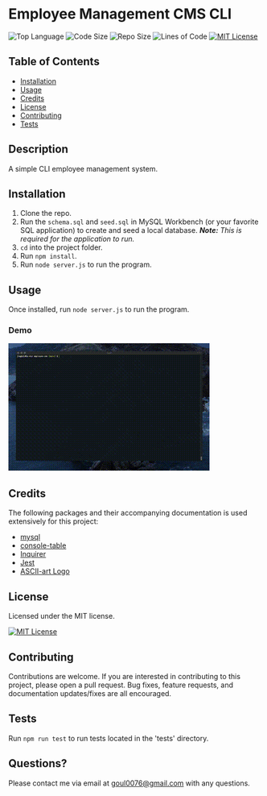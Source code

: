 # Employee Management CMS CLI

![Top Language](https://img.shields.io/github/languages/top/nobleburgundy/employee-cms?color=blue)
![Code Size](https://img.shields.io/github/languages/code-size/nobleburgundy/employee-cms?color=blue)
![Repo Size](https://img.shields.io/github/repo-size/nobleburgundy/employee-cms?color=blue)
![Lines of Code](https://img.shields.io/tokei/lines/github/nobleburgundy/employee-cms?color=blue)
[![MIT License](https://img.shields.io/apm/l/atomic-design-ui.svg?color=red)](https://github.com/nobleburgundy/employee-cms/blob/master/LICENSE)

## Table of Contents

- [Installation](#installation)
- [Usage](#usage)
- [Credits](#credits)
- [License](#license)
- [Contributing](#contributing)
- [Tests](#tests)

## Description

A simple CLI employee management system.

## Installation

1. Clone the repo.
2. Run the `schema.sql` and `seed.sql` in MySQL Workbench (or your favorite SQL application) to create and seed a local database. _**Note:** This is required for the application to run._
3. `cd` into the project folder.
4. Run `npm install`.
5. Run `node server.js` to run the program.

## Usage

Once installed, run `node server.js` to run the program.

### Demo

![Demo](demo.gif)

## Credits

The following packages and their accompanying documentation is used extensively for this project:

- [mysql](https://www.npmjs.com/package/mysql)
- [console-table](https://www.npmjs.com/package/console.table)
- [Inquirer](https://www.npmjs.com/package/inquirer)
- [Jest](https://jestjs.io/)
- [ASCII-art Logo](https://www.npmjs.com/package/asciiart-logo)

## License

Licensed under the MIT license.

[![MIT License](https://img.shields.io/apm/l/atomic-design-ui.svg?color=red)](https://github.com/nobleburgundy/employee-cms/blob/master/LICENSE)

## Contributing

Contributions are welcome. If you are interested in contributing to this project, please open a pull request. Bug fixes, feature requests, and documentation updates/fixes are all encouraged.

## Tests

Run `npm run test` to run tests located in the 'tests' directory.

## Questions?

Please contact me via email at goul0076@gmail.com with any questions.
